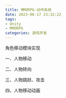 ```yaml
---
title: MMORPG-动作系统
date: 2023-06-17 23:32:22
tags: 
- Unity
- MMORPG
categories: 游戏开发
---
```


角色移动模块实现

<!-- more -->

一、人物移动

二、人物转向

三、人物跳跃、攻击

四、人物移动动画

